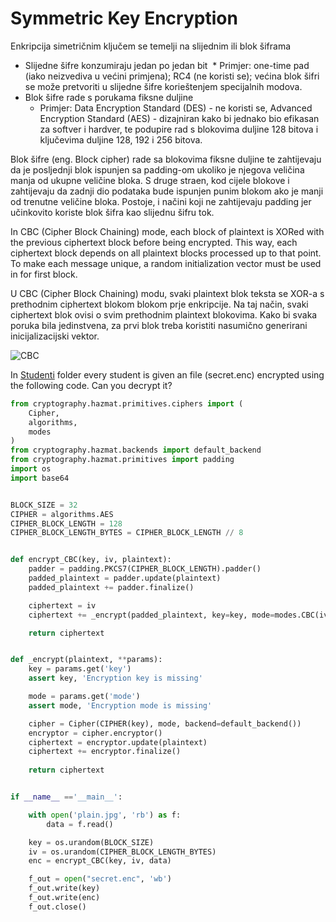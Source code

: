 # Symmetric Key Encryption

Enkripcija simetričnim ključem se temelji na slijednim ili blok šiframa
* Slijedne šifre konzumiraju jedan po jedan bit 
  * Primjer: one-time pad (iako neizvediva u većini primjena); RC4 (ne koristi se); većina blok šifri se može pretvoriti u slijedne šifre korieštenjem specijalnih modova.
* Blok šifre rade s porukama fiksne duljine
  * Primjer: Data Encryption Standard (DES) - ne koristi se, Advanced Encryption Standard (AES) - dizajniran kako bi jednako bio efikasan za softver i hardver, te podupire rad s blokovima duljine 128 bitova i ključevima duljine 128, 192 i 256 bitova.

Blok šifre (eng. Block cipher) rade sa blokovima fiksne duljine te zahtijevaju da je posljednji blok ispunjen sa padding-om ukoliko je njegova veličina manja od ukupne veličine bloka. S druge straen, kod  cijele blokove i zahtijevaju da zadnji dio podataka bude ispunjen punim blokom ako je manji od trenutne veličine bloka. Postoje, i načini koji ne zahtijevaju padding jer učinkovito koriste blok šifra kao slijednu šifru tok.

In CBC (Cipher Block Chaining) mode, each block of plaintext is XORed with the previous ciphertext block before being encrypted. This way, each ciphertext block depends on all plaintext blocks processed up to that point. To make each message unique, a random initialization vector must be used in for first block.

U CBC (Cipher Block Chaining) modu, svaki plaintext blok teksta se XOR-a s prethodnim ciphertext blokom blokom prje enkripcije. Na taj način, svaki ciphertext blok ovisi o svim prethodnim plaintext blokovima. Kako bi svaka poruka bila jedinstvena, za prvi blok treba koristiti nasumično generirani inicijalizacijski vektor.

![CBC](https://user-images.githubusercontent.com/8695815/32179472-c9921c10-bd8f-11e7-85c8-1666f653835a.png)

In [Studenti](Studenti) folder every student is given an file (secret.enc) encrypted using the following code. Can you decrypt it?

```python
from cryptography.hazmat.primitives.ciphers import (
    Cipher,
    algorithms,
    modes
)
from cryptography.hazmat.backends import default_backend
from cryptography.hazmat.primitives import padding
import os
import base64


BLOCK_SIZE = 32
CIPHER = algorithms.AES
CIPHER_BLOCK_LENGTH = 128
CIPHER_BLOCK_LENGTH_BYTES = CIPHER_BLOCK_LENGTH // 8


def encrypt_CBC(key, iv, plaintext):
	padder = padding.PKCS7(CIPHER_BLOCK_LENGTH).padder()
	padded_plaintext = padder.update(plaintext)
	padded_plaintext += padder.finalize()

	ciphertext = iv
	ciphertext += _encrypt(padded_plaintext, key=key, mode=modes.CBC(iv))

	return ciphertext


def _encrypt(plaintext, **params):
	key = params.get('key')
	assert key, 'Encryption key is missing'

	mode = params.get('mode')
	assert mode, 'Encryption mode is missing'

	cipher = Cipher(CIPHER(key), mode, backend=default_backend())
	encryptor = cipher.encryptor()
	ciphertext = encryptor.update(plaintext)
	ciphertext += encryptor.finalize()
	
	return ciphertext


if __name__ =='__main__':

	with open('plain.jpg', 'rb') as f:
		data = f.read()

	key = os.urandom(BLOCK_SIZE)
	iv = os.urandom(CIPHER_BLOCK_LENGTH_BYTES)
	enc = encrypt_CBC(key, iv, data)

	f_out = open("secret.enc", 'wb')
	f_out.write(key)
	f_out.write(enc)
	f_out.close()
```
